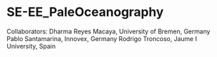# SE-EE_PaleOceanography

Collaborators:
  Dharma Reyes Macaya, University of Bremen, Germany
  Pablo Santamarina, Innovex, Germany
  Rodrigo Troncoso, Jaume I University, Spain

